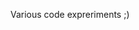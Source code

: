 Various code expreriments ;)

<!---
marcinwes/marcinwes is a ✨ special ✨ repository because its `README.md` (this file) appears on your GitHub profile.
You can click the Preview link to take a look at your changes.
--->
